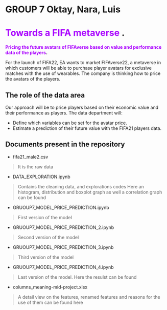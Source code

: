 # **GROUP 7** Oktay, Nara, Luis
# <span style="color:#AA00FF"> Towards a FIFA metaverse </span>.
**<span style="color:#AA00FF">Pricing the future avatars of FIFAverse based on value and performance data of the players</span>.**

For the launch of FIFA22, EA wants to market FIFAverse22, a metaverse in which customers will be able to purchase player avatars for exclusive matches with the use of wearables.
The company is thinking how to price the avatars of the players.

## The role of the data area

Our approach will be to price players based on their economic value and their performance as players.
The data department will: 

 - Define  which variables can be set for the avatar price. 
 - Estimate a prediction of their future value with the FIFA21 players data.
 
 
## Documents present in the repository

 - fifa21_male2.csv 
  > It is the raw data
 - DATA_EXPLORATION.ipynb
  > Contains the cleaning data, and explorations codes
  > Here an histogram, distribution and boxplot graph as well a correlation graph can be found
 - GRUOUP7_MODEL_PRICE_PREDICTION.ipynb
  > First version of the model
 - GRUOUP7_MODEL_PRICE_PREDICTION_2.ipynb
  > Second version of the model
 - GRUOUP7_MODEL_PRICE_PREDICTION_3.ipynb
  > Third version of the model
 - GRUOUP7_MODEL_PRICE_PREDICTION_4.ipynb
  > Last version of the model. Here the resulst can be found
 - columns_meaning-mid-project.xlsx
  > A detail view on the features, renamed features and reasons for the use of them can be found here
